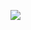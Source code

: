 <a href="https://codeclimate.com/github/gomoimihai/foundationAppGames"><img src="https://codeclimate.com/github/gomoimihai/foundationAppGames/badges/gpa.svg" /></a>